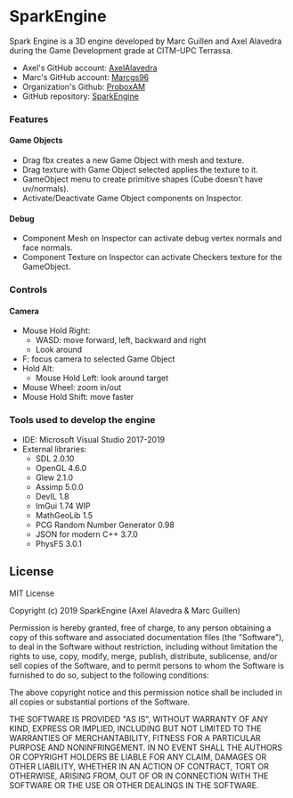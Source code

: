 # SparkEngine
Spark Engine is a 3D engine developed by Marc Guillen and Axel Alavedra during the Game Development grade at CITM-UPC Terrassa.

- Axel's GitHub account: [AxelAlavedra](https://github.com/AxelAlavedra)
- Marc's GitHub account: [Marcgs96](https://github.com/Marcgs96)
- Organization's Github: [ProboxAM](https://github.com/ProboxAM)
- GitHub repository: [SparkEngine](https://github.com/ProboxAM/SparkEngine)

### Features

#### Game Objects
- Drag fbx creates a new Game Object with mesh and texture.
- Drag texture with Game Object selected applies the texture to it.
- GameObject menu to create primitive shapes (Cube doesn't have uv/normals).
- Activate/Deactivate Game Object components on Inspector.

#### Debug
- Component Mesh on Inspector can activate debug vertex normals and face normals.
- Component Texture on Inspector can activate Checkers texture for the GameObject.

### Controls

#### Camera
- Mouse Hold Right:
	- WASD: move forward, left, backward and right
	- Look around
- F: focus camera to selected Game Object
- Hold Alt:
	- Mouse Hold Left: look around target
- Mouse Wheel: zoom in/out
- Mouse Hold Shift: move faster

### Tools used to develop the engine

- IDE: Microsoft Visual Studio 2017-2019
- External libraries: 
	- SDL 2.0.10
	- OpenGL 4.6.0
	- Glew 2.1.0
	- Assimp 5.0.0
	- DevIL 1.8
	- ImGui 1.74 WIP
	- MathGeoLib 1.5
	- PCG Random Number Generator 0.98
	- JSON for modern C++ 3.7.0
	- PhysFS 3.0.1

## License

MIT License

Copyright (c) 2019 SparkEngine (Axel Alavedra & Marc Guillen)

Permission is hereby granted, free of charge, to any person obtaining a copy
of this software and associated documentation files (the "Software"), to deal
in the Software without restriction, including without limitation the rights
to use, copy, modify, merge, publish, distribute, sublicense, and/or sell
copies of the Software, and to permit persons to whom the Software is
furnished to do so, subject to the following conditions:

The above copyright notice and this permission notice shall be included in all
copies or substantial portions of the Software.

THE SOFTWARE IS PROVIDED "AS IS", WITHOUT WARRANTY OF ANY KIND, EXPRESS OR
IMPLIED, INCLUDING BUT NOT LIMITED TO THE WARRANTIES OF MERCHANTABILITY,
FITNESS FOR A PARTICULAR PURPOSE AND NONINFRINGEMENT. IN NO EVENT SHALL THE
AUTHORS OR COPYRIGHT HOLDERS BE LIABLE FOR ANY CLAIM, DAMAGES OR OTHER
LIABILITY, WHETHER IN AN ACTION OF CONTRACT, TORT OR OTHERWISE, ARISING FROM,
OUT OF OR IN CONNECTION WITH THE SOFTWARE OR THE USE OR OTHER DEALINGS IN THE
SOFTWARE.
